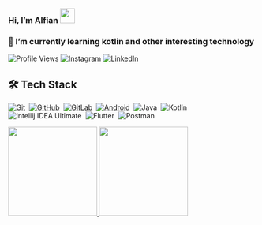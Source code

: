 ### Hi, I’m Alfian <img src="https://raw.githubusercontent.com/MartinHeinz/MartinHeinz/master/wave.gif" width="30px">

### 🌱 I’m currently learning kotlin and other interesting technology
![Profile Views](https://komarev.com/ghpvc/?username=alfianfakhrudin2)
[![Instagram](https://img.shields.io/badge/--linkedin?label=Instagram&logo=Instagram&style=social)](https://www.instagram.com/yanfk27/) 
[![LinkedIn](https://img.shields.io/badge/--linkedin?label=LinkedIn&logo=LinkedIn&style=social)](https://www.linkedin.com/in/alfian-fakhrudin-9285b5216/) 

## 🛠 Tech Stack
  [![Git](https://img.shields.io/badge/Git-%23F05033.svg?style=flat&logo=git&logoColor=white)](https://git-scm.com/)&nbsp;
  [![GitHub](https://img.shields.io/badge/-GitHub-05122A?style=flat&logo=github)](https://github.com/fachridantm/)&nbsp;
  [![GitLab](https://img.shields.io/badge/-GitLab-%23fc6d26?style=flat&logo=gitlab&logoColor=white)](https://gitlab.com/fachridantm/)&nbsp;
  [![Android](https://img.shields.io/badge/Android-3DDC84?style=flat&logo=android&logoColor=white)](https://developers.google.com/profile/u/103666064181095934220)&nbsp;
  ![Java](https://img.shields.io/badge/Java-%23ED8B00.svg?style=flat&logo=java&logoColor=white)&nbsp;
  ![Kotlin](https://img.shields.io/badge/Kotlin-%230095D5.svg?style=flat&logo=kotlin&logoColor=white)&nbsp;
  ![Intellij IDEA Ultimate](https://img.shields.io/badge/IntelliJ%20IDEA%20Ultimate-000000.svg?style=flat&logo=intellij-idea&logoColor=white)&nbsp;
  ![Flutter](https://img.shields.io/badge/Flutter-%2302569B.svg?style=for-the-badge&logo=Flutter&logoColor=white)&nbsp;
  ![Postman](https://img.shields.io/badge/Postman-FF6C37?style=for-the-badge&logo=postman&logoColor=white)&nbsp;
  
<p align="left">
<a href="https://github.com/alfianfakhrudin2">
  <img height="180em" src="https://github-readme-stats-eight-theta.vercel.app/api?username=alfianfakhrudin2&show_icons=true&theme=algolia&include_all_commits=true&count_private=true"/>
  <img height="180em" src="https://github-readme-stats-eight-theta.vercel.app/api/top-langs/?username=alfianfakhrudin2&layout=compact&langs_count=8&theme=algolia"/>
</a>
</p>
